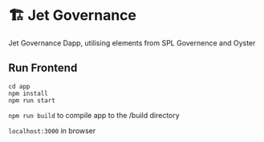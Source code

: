 # 🏗 Jet Governance

Jet Governance Dapp, utilising elements from SPL Governence and Oyster

## Run Frontend

```
cd app
npm install
npm run start
```

`npm run build` to compile app to the /build directory

`localhost:3000` in browser
